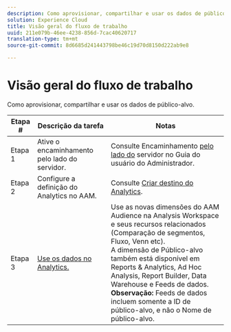 ```yaml
---
description: Como aprovisionar, compartilhar e usar os dados de público-alvo.
solution: Experience Cloud
title: Visão geral do fluxo de trabalho
uuid: 211e079b-46ee-4238-856d-7cac40620717
translation-type: tm+mt
source-git-commit: 8d6685d241443798be46c19d70d8150d222ab9e8

---
```



# Visão geral do fluxo de trabalho

Como aprovisionar, compartilhar e usar os dados de público-alvo.

| Etapa # | Descrição da tarefa | Notas |
|--- |--- |--- |
| Etapa 1 | Ative o encaminhamento pelo lado do servidor. | Consulte Encaminhamento [pelo lado do](/help/admin/admin/c-server-side-forwarding/ssf.md) servidor no Guia do usuário do Administrador. |
| Etapa 2 | Configure a definição do Analytics no AAM. | Consulte [Criar destino do Analytics](https://docs.adobe.com/content/help/en/audience-manager/user-guide/features/destinations/experience-cloud-destinations/create-analytics-destination.html). |
| Etapa 3 | [Use os dados no Analytics.](/help/integrate/c-audience-analytics/c-workflow/use-audience-data-analytics.md) | Use as novas dimensões do AAM Audience na Analysis Workspace e seus recursos relacionados (Comparação de segmentos, Fluxo, Venn etc). <br>A dimensão de Público-alvo também está disponível em Reports &amp; Analytics, Ad Hoc Analysis, Report Builder, Data Warehouse e Feeds de dados. <br>**Observação:** Feeds de dados incluem somente a ID de público-alvo, e não o Nome de público-alvo. |
